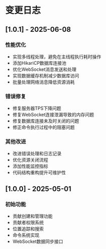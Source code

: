 # 变更日志

## [1.0.1] - 2025-06-08

### 性能优化
- 实现多线程处理，避免在主线程执行耗时操作
- 添加HikariCP数据库连接池
- 优化WebSocket消息发送和处理
- 实现数据缓存机制减少数据库访问
- 批量处理网络消息降低资源消耗

### 错误修复
- 修复服务器TPS下降问题
- 修复WebSocket连接泄漏导致的内存问题
- 修复数据库连接未及时关闭的问题
- 修正命令执行过程中的阻塞问题

### 其他改进
- 改进错误处理和日志记录
- 优化资源关闭流程
- 添加性能监控指标
- 代码结构重构提升可维护性

## [1.0.0] - 2025-05-01

### 初始功能
- 贡献创建和管理功能
- 贡献者权限系统
- 位置追踪和搜索
- 命令系统实现
- WebSocket数据同步接口 